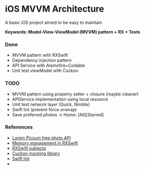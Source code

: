 # iOS MVVM Architecture

A basic iOS project aimed to be easy to maintain

**Keywords: Model-View-ViewModel (MVVM) pattern + RX + Tests**

### Done
* MVVM pattern with RXSwift
* Dependency injection pattern
* API Service with Alamofire+Codable
* Unit test viewModel with Cuckoo

### TODO
* MVVM pattern using property setter + closure (maybe cleaner)
* APIService implementation using local resource
* Unit test network layer (Quick, Nimble)
* Swift lint (prevent force unwrap)
* Save preferred photos -> Home: [All][Starred]

### References
* [Lorem Picsum free photo API](https://picsum.photos)
* [Memory management in RXSwift](http://adamborek.com/memory-managment-rxswift/)
* [RXSwift subjects](https://medium.com/@dkhuong291/rxswift-subjects-part1-publishsubjects-103ff6b06932)
* [Cuckoo mocking library](https://github.com/Brightify/Cuckoo)
* [Swift lint](https://github.com/realm/SwiftLint)
* 